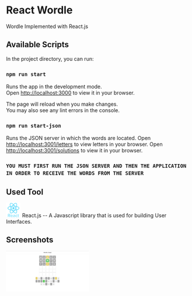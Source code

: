 # React Wordle

Wordle Implemented with React.js

## Available Scripts

In the project directory, you can run:

### `npm run start`

Runs the app in the development mode.\
Open [http://localhost:3000](http://localhost:3000) to view it in your browser.

The page will reload when you make changes.\
You may also see any lint errors in the console.

### `npm run start-json`

Runs the JSON server in which the words are located.
Open [http://localhost:3001/letters](http://localhost:3001/letters) to view letters in your browser.
Open [http://localhost:3001/solutions](http://localhost:3001/solutions) to view it in your browser.

### `YOU MUST FIRST RUN THE JSON SERVER AND THEN THE APPLICATION IN ORDER TO RECEIVE THE WORDS FROM THE SERVER`

## Used Tool
<img src="https://raw.githubusercontent.com/devicons/devicon/master/icons/react/react-original-wordmark.svg" alt="react" width="40" height="40"/>&nbsp;React.js -- A Javascript library that is used for building User Interfaces. <br/>

## Screenshots
<img src="./wordle.PNG" alt="WORDLE" width = 45% height = 45%></img>

